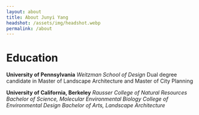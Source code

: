 ```yaml
---
layout: about
title: About Junyi Yang
headshot: /assets/img/headshot.webp
permalink: /about
---
```


# Education

**University of Pennsylvania** 
*Weitzman School of Design*
Dual degree candidate in Master of Landscape Architecture and Master of City Planning

**University of California, Berkeley** 
*Rausser College of Natural Resources*
_Bachelor of Science, Molecular Environmental Biology_
*College of Environmental Design*
_Bachelor of Arts, Landscape Architecture_
